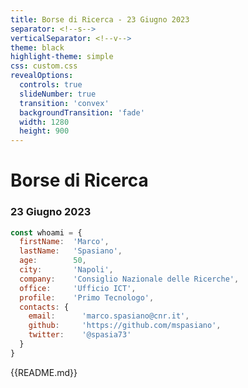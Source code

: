 ```yaml
---
title: Borse di Ricerca - 23 Giugno 2023
separator: <!--s-->
verticalSeparator: <!--v-->
theme: black
highlight-theme: simple
css: custom.css
revealOptions:
  controls: true
  slideNumber: true
  transition: 'convex'
  backgroundTransition: 'fade'
  width: 1280
  height: 900
---
```


# Borse di Ricerca
### 23 Giugno 2023

```js 
const whoami = {
  firstName:  'Marco',
  lastName:   'Spasiano',
  age:        50,
  city:       'Napoli',
  company:    'Consiglio Nazionale delle Ricerche',
  office:     'Ufficio ICT',
  profile:    'Primo Tecnologo',
  contacts: {
    email:      'marco.spasiano@cnr.it',
    github:     'https://github.com/mspasiano',
    twitter:    '@spasia73'
  }
}
```


{{README.md}}
